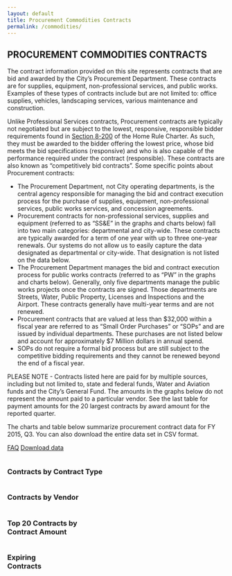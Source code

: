 ```yaml
---
layout: default
title: Procurement Commodities Contracts
permalink: /commodities/
---
```


## PROCUREMENT COMMODITIES CONTRACTS

The contract information provided on this site represents contracts that are bid and awarded by the City’s Procurement Department.  These contracts are for supplies, equipment, non-professional services, and public works.  Examples of these types of contracts include but are not limited to:   office supplies, vehicles, landscaping services, various maintenance and construction.

Unlike Professional Services contracts, Procurement contracts are typically not negotiated but are subject to the lowest, responsive, responsible bidder requirements found in [Section 8-200](http://www.amlegal.com/nxt/gateway.dll/Pennsylvania/philadelphia_pa/philadelphiahomerulecharter/articleviiiprovisionsofgeneralapplicatio/chapter2contractsprocurementpropertyandr?f=templates$fn=default.htm$3.0$vid=amlegal:philadelphia_pa$anc=JD_Art.VIIICh.) of the Home Rule Charter.  As such, they must be awarded to the bidder offering the lowest price, whose bid meets the bid specifications (responsive) and who is also capable of the performance required under the contract (responsible).  These contracts are also known as “competitively bid contracts”.  Some specific points about Procurement contracts:


* The Procurement Department, not City operating departments, is the central agency responsible for managing the bid and contract execution process for the purchase of supplies, equipment, non-professional services, public works services, and concession agreements.
* Procurement contracts for non-professional services, supplies and equipment (referred to as “SS&amp;E” in the graphs and charts below) fall into two main categories: departmental and city-wide.  These contracts are typically awarded for a term of one year with up to three one-year renewals.  Our systems do not allow us to easily capture the data designated as departmental or city-wide. That designation is not listed on the data below.
* The Procurement Department manages the bid and contract execution process for public works contracts (referred to as “PW” in the graphs and charts below).   Generally, only five departments manage the public works projects once the contracts are signed. Those departments are Streets, Water, Public Property, Licenses and Inspections and the Airport. These contracts generally have multi-year terms and are not renewed.
* Procurement contracts that are valued at less than $32,000 within a fiscal year are referred to as “Small Order Purchases” or “SOPs” and are issued by individual departments.  These purchases are not listed below and account for approximately $7 Million dollars in annual spend.
* SOPs do not require a formal bid process but are still subject to the competitive bidding requirements and they cannot be renewed beyond the end of a fiscal year.

PLEASE NOTE - Contracts listed here are paid for by multiple sources, including but not limited to, state and federal funds, Water and Aviation funds and the City’s General Fund.  The amounts in the graphs below do not represent the amount paid to a particular vendor. See the last table for payment amounts for the 20 largest contracts by award amount for the reported quarter.

The charts and table below summarize procurement contract data for FY 2015, Q3. You can also download the entire data set in CSV format.

<a href="faq/" class="button">FAQ</a>
<a href="https://www.opendataphilly.org/dataset/commodity-contract-data" target="_blank" class="button">Download data</a>

  <div class="row">
    <div class="medium-24 columns">
      <h3 class="chart">Contracts by Contract Type</h3>
      <div id="by_type" class="visualization"></div>
    </div>
  </div>

  <div class="row">
    <div class="medium-24 columns">
      <h3 class="chart">Contracts by Vendor</h3>
      <div id="by_vendor" class="visualization"></div>
    </div>
  </div>

  <div class="row">
    <div class="medium-24 columns">
      <h3>Top 20 Contracts by Contract Amount</h3>
      <table id="browse" class="table table-striped"></table>
    </div>
  </div>

  <div class="row">
    <div class="medium-24 columns">
      <h3>Expiring Contracts</h3>
      <table id="expiring" class="table table-striped"></table>
    </div>
  </div>

<script type="text/javascript">
sources = [
    {
        path: '{{ "/commodities/data/FY2015Q3.csv" | prepend: site.baseurl }}',
        cleanCurrency: ['Contract_Amount', 'Total_Transactions'],
        visualizations: [
            {
                container: '#by_vendor',
                type: 'pie',
                groupBy: 'Vendor_Name',
                aggregate: 'Contract_Amount',
                limit: 10
            },
            {
                container: '#by_type',
                type: 'pie',
                groupBy: 'Contract_Type',
                aggregate: 'Contract_Amount',
                limit: 10
            },
            {
                container: '#browse',
                type: 'table',
                columns: {
                    'Department_Name': 'Department',
                    'Vendor_Name': 'Vendor',
                    'Contract_Type': 'Type',
                    'Contract_Description': 'Description',
                    'Contract_Amount': 'Contract Amount',
                    'Total_Transactions': 'Payments'
                },
                sort: [
                    [4, 'desc']
                ]
            },
            {
                container: '#expiring',
                type: 'table_expired',
                columns: {
                    'Contract_Number': 'Contract Number',
                    'Contract_Description': 'Description',
                    'Start_Date': "Start Date",
                    'End_Date': "End Date",
                    'Contract_Type': 'Type',
                    'Vendor_Name': 'Vendor',
                    'Department_Name': 'Department',
                    'Contract_Amount': 'Contract Amount',
                    'Total_Contract_Months': 'Total Contract Months',
                    'Remaining_Contract_Months': 'Remaining Contract Months',
                },
                sort: [
                    [4, 'desc']
                ]
            }
        ]
    }
];
</script>
